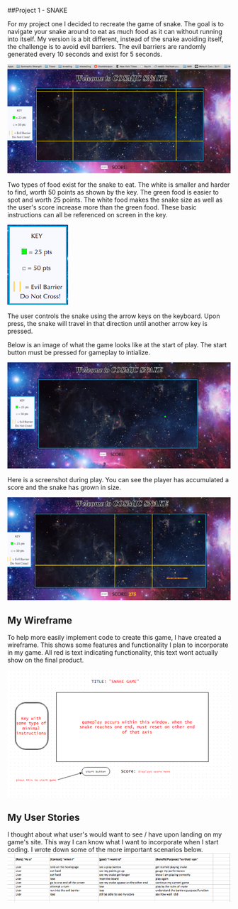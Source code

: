 ##Project 1 - SNAKE

For my project one I decided to recreate the game of snake. The goal is to navigate your snake around to eat as much food as it can without running into itself. My version is a bit different, instead of the snake avoiding itself, the challenge is to avoid evil barriers. The evil barriers are randomly generated every 10 seconds and exist for 5 seconds.

![example](./snake1.png)


Two types of food exist for the snake to eat. The white is smaller and harder to find, worth 50 points as shown by the key. The green food is easier to spot and worth 25 points. The white food makes the snake size as well as the user's score increase more than the green food.
These basic instructions can all be referenced on screen in the key.

![key](./key.png) 

The user controls the snake using the arrow keys on the keyboard. Upon press, the snake will travel in that direction until another arrow key is pressed.

Below is an image of what the game looks like at the start of play. The start button must be pressed for gameplay to intialize.

![start](./start.png)

Here is a screenshot during play. You can see the player has accumulated a score and the snake has grown in size.

![start](./midPlay.png)

## My Wireframe
To help more easily implement code to create this game, I have created a wireframe. This shows some features and functionality I plan to incorporate in my game. All red is text indicating functionality, this text wont actually show on the final product.

![wireframe](./wireframe.png)

## My User Stories
I thought about what user's would want to see / have upon landing on my game's site. This way I can know what I want to incorporate when I start coding. I wrote down some of the more important scenarios below.
![userstories](./userstories.png)



